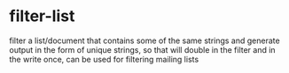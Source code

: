 # filter-list
filter a list/document that contains some of the same strings and generate output in the form of unique strings, so that will double in the filter and in the write once, can be used for filtering mailing lists
